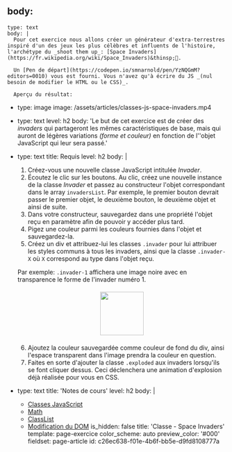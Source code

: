 body:
  -
    type: text
    body: |
      Pour cet exercice nous allons créer un générateur d'extra-terrestres inspiré d'un des jeux les plus célèbres et influents de l'histoire, l'archétype du _shoot them up_: [Space Invaders](https://fr.wikipedia.org/wiki/Space_Invaders)&thinsp;👾.
      
      Un [Pen de départ](https://codepen.io/smnarnold/pen/YzNQGmM?editors=0010) vous est fourni. Vous n'avez qu'à écrire du JS _(nul besoin de modifier le HTML ou le CSS)_.
      
      Aperçu du résultat:
  -
    type: image
    image: /assets/articles/classes-js-space-invaders.mp4
  -
    type: text
    level: h2
    body: 'Le but de cet exercice est de créer des _invaders_ qui partageront les mêmes caractéristiques de base, mais qui auront de légères variations _(forme et couleur)_ en fonction de l''objet JavaScript qui leur sera&nbsp;passé.'
  -
    type: text
    title: Requis
    level: h2
    body: |
      1. Créez-vous une nouvelle classe JavaScript intitulée _Invader_.
      2. Écoutez le clic sur les boutons. Au clic, créez une nouvelle instance de la classe _Invader_ et passez au constructeur l'objet correspondant dans le array `invadersList`. Par exemple, le premier bouton devrait passer le premier objet, le deuxième bouton, le deuxième objet et ainsi de&nbsp;suite.
      3. Dans votre constructeur, sauvegardez dans une propriété l'objet reçu en paramètre afin de pouvoir y accéder plus&nbsp;tard.
      4. Pigez une couleur parmi les couleurs fournies dans l'objet et sauvegardez-la.
      5. Créez un div et attribuez-lui les classes `.invader` pour lui attribuer les styles communs à tous les invaders, ainsi que la classe `.invader-X` où `X` correspond au type dans l'objet&nbsp;reçu. 
      
      Par exemple:&nbsp;`.invader-1` affichera une image noire avec en transparence le forme de l'invader numéro&nbsp;1.
      <img src="https://ex.smnarnold.com/class-js/space-invaders/1.png" style="display: block; width: 100px; margin: 20px auto;">
      
      6. Ajoutez la couleur sauvegardée comme couleur de fond du div, ainsi l'espace transparent dans l'image prendra la couleur en&nbsp;question.
      7. Faites en sorte d'ajouter la classe `.exploded` aux invaders lorsqu'ils se font cliquer dessus. Ceci déclenchera une animation d'explosion déjà réalisée pour vous en&nbsp;CSS.
  -
    type: text
    title: 'Notes de cours'
    level: h2
    body: |
      - [Classes JavaScript](https://smnarnold.com/cours/javascript/class)
      - [Math](https://smnarnold.com/cours/javascript/math)
      - [ClassList](https://smnarnold.com/cours/javascript/classlist)
      - [Modification du DOM](https://smnarnold.com/cours/javascript/modification-du-dom)
is_hidden: false
title: 'Classe - Space Invaders'
template: page-exercice
color_scheme: auto
preview_color: '#000'
fieldset: page-article
id: c26ec638-f01e-4b6f-bb5e-d9fd8108777a
